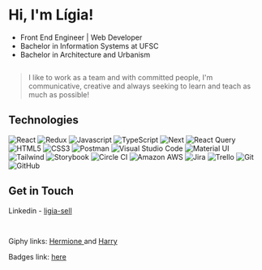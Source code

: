 # Hi, I'm Lígia!
- Front End Engineer | Web Developer 
- Bachelor in Information Systems at UFSC
- Bachelor in Architecture and Urbanism 
<img style="width:20%; height:0; padding-bottom:0; position:relative;" src="https://user-images.githubusercontent.com/42079577/142964164-52d6cdbf-0eda-4cbe-b5d2-bbc7dff0effb.gif" alt="Hermione"/> 

> I like to work as a team and with committed people, I'm communicative, creative and always seeking to learn and teach as much as possible!

## Technologies
<img src="https://img.shields.io/badge/React-20232A?style=for-the-badge&logo=react&logoColor=61DAFB" alt="React"/> 
<img src="https://img.shields.io/badge/Redux-593D88?style=for-the-badge&logo=redux&logoColor=white" alt="Redux"/> 
<img src="https://img.shields.io/badge/JavaScript-323330?style=for-the-badge&logo=javascript&logoColor=F7DF1E" alt="Javascript"/> 
<img src="https://img.shields.io/badge/TypeScript-007ACC?style=for-the-badge&logo=typescript&logoColor=white" alt="TypeScript"/> 
<img src="https://img.shields.io/badge/next.js-000000?style=for-the-badge&logo=nextdotjs&logoColor=white" alt="Next"/> 
<img src="https://img.shields.io/badge/React_Query-FF4154?style=for-the-badge&logo=React_Query&logoColor=white" alt="React Query" />
<img src="https://img.shields.io/badge/HTML5-E34F26?style=for-the-badge&logo=html5&logoColor=white" alt="HTML5"/> 
<img src="https://img.shields.io/badge/CSS3-1572B6?style=for-the-badge&logo=css3&logoColor=white" alt="CSS3"/> 
<img src="https://img.shields.io/badge/Postman-FF6C37?style=for-the-badge&logo=Postman&logoColor=white" alt="Postman"/> 
<img src="https://img.shields.io/badge/Visual_Studio_Code-0078D4?style=for-the-badge&logo=visual%20studio%20code&logoColor=white" alt="Visual Studio Code"/> 
<img src="https://img.shields.io/badge/Material--UI-0081CB?style=for-the-badge&logo=material-ui&logoColor=white" alt="Material UI"/> 
<img src="https://img.shields.io/badge/Tailwind_CSS-38B2AC?style=for-the-badge&logo=tailwind-css&logoColor=white" alt="Tailwind" />
<img src="https://img.shields.io/badge/storybook-FF4785?style=for-the-badge&logo=storybook&logoColor=white" alt="Storybook"/> 
<img src="https://img.shields.io/badge/circleci-343434?style=for-the-badge&logo=circleci&logoColor=white" alt="Circle CI"/> 
<img src="https://img.shields.io/badge/Amazon_AWS-FF9900?style=for-the-badge&logo=amazonaws&logoColor=white" alt="Amazon AWS"/> 
<img src="https://img.shields.io/badge/Jira-0052CC?style=for-the-badge&logo=Jira&logoColor=white" alt="Jira"/> 
<img src="https://img.shields.io/badge/Trello-0052CC?style=for-the-badge&logo=trello&logoColor=white" alt="Trello"/> 
<img src="https://img.shields.io/badge/Git-F05032?style=for-the-badge&logo=git&logoColor=white" alt="Git"/> 
<img src="https://img.shields.io/badge/GitHub-100000?style=for-the-badge&logo=github&logoColor=white" alt="GitHub"/>

## Get in Touch
Linkedin - [ligia-sell](https://www.linkedin.com/in/ligia-sell/)

<img style="width:20%; height:0; padding-bottom:0; position:relative;" src="https://user-images.githubusercontent.com/42079577/142964338-bf66d390-189a-4586-adcd-babfbd40a48a.gif" alt="Harry"/> 

##
<p>Giphy links: <a href="https://giphy.com/gifs/harry-potter-hogwarts-yanaillustration-mu4MCcscAZObJu4J3E">Hermione </a> and 
<a href="https://giphy.com/gifs/harry-potter-yanaillustration-LlCZcJVnuX8Hv9jJj9">Harry</a></p>

<p>Badges link: <a href="https://github.com/alexandresanlim/Badges4-README.md-Profile">here</a></p>
